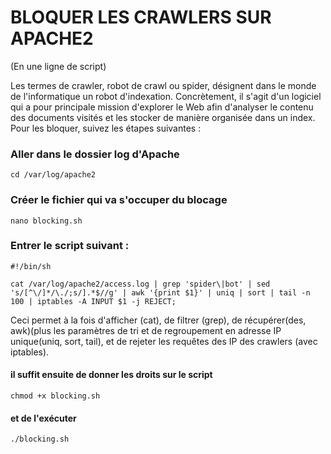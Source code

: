 # BLOQUER LES CRAWLERS SUR APACHE2 
(En une ligne de script)

Les termes de crawler, robot de crawl ou spider, désignent dans le monde de l'informatique un robot d'indexation. Concrètement, il s'agit d'un logiciel qui a pour principale mission d'explorer le Web afin d'analyser le contenu des documents visités et les stocker de manière organisée dans un index.
Pour les bloquer, suivez les étapes suivantes : 

### Aller dans le dossier log d'Apache

```
cd /var/log/apache2
```

### Créer le fichier qui va s'occuper du blocage 

```
nano blocking.sh
```

### Entrer le script suivant : 

```
#!/bin/sh

cat /var/log/apache2/access.log | grep 'spider\|bot' | sed 's/[^\/]*/\./;s/].*$//g' | awk '{print $1}' | uniq | sort | tail -n 100 | iptables -A INPUT $1 -j REJECT;

```

Ceci permet à la fois d'afficher (cat), de filtrer (grep), de récupérer(des, awk)(plus les paramètres de tri et de regroupement en adresse IP unique(uniq, sort, tail), et de rejeter les requêtes des IP des crawlers (avec iptables).

#### il suffit ensuite de donner les droits sur le script

```
chmod +x blocking.sh
```
#### et de l'exécuter
```
./blocking.sh
```

